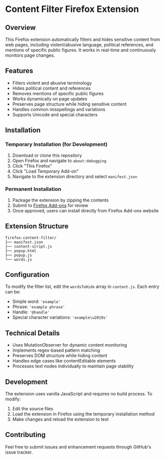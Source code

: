 
# Content Filter Firefox Extension

## Overview
This Firefox extension automatically filters and hides sensitive content from web pages, including violent/abusive language, political references, and mentions of specific public figures. It works in real-time and continuously monitors page changes.

## Features
- Filters violent and abusive terminology
- Hides political content and references
- Removes mentions of specific public figures
- Works dynamically on page updates
- Preserves page structure while hiding sensitive content
- Handles common misspellings and variations
- Supports Unicode and special characters

## Installation

### Temporary Installation (for Development)
1. Download or clone this repository
2. Open Firefox and navigate to `about:debugging`
3. Click "This Firefox"
4. Click "Load Temporary Add-on"
5. Navigate to the extension directory and select `manifest.json`

### Permanent Installation
1. Package the extension by zipping the contents
2. Submit to [Firefox Add-ons](https://addons.mozilla.org/developers/) for review
3. Once approved, users can install directly from Firefox Add-ons website

## Extension Structure
```
firefox-content-filter/
├── manifest.json
├── content-script.js
├── popup.html
├── popup.js
└── words.js

```

## Configuration
To modify the filter list, edit the `wordsToHide` array in `content.js`. Each entry can be:
- Simple word: `'example'`
- Phrase: `'example phrase'`
- Handle: `'@handle'`
- Special character variations: `'example\u2019s'`

## Technical Details
- Uses MutationObserver for dynamic content monitoring
- Implements regex-based pattern matching
- Preserves DOM structure while hiding content
- Handles edge cases like contentEditable elements
- Processes text nodes individually to maintain page stability

## Development
The extension uses vanilla JavaScript and requires no build process. To modify:
1. Edit the source files
2. Load the extension in Firefox using the temporary installation method
3. Make changes and reload the extension to test

## Contributing
Feel free to submit issues and enhancement requests through GitHub's issue tracker.
